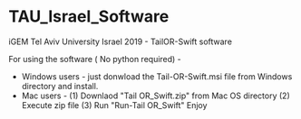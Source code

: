 # TAU_Israel_Software
iGEM Tel Aviv University Israel 2019 - TailOR-Swift software

For using the software ( No python required) -
* Windows users - just donwload the Tail-OR-Swift.msi file from Windows directory and install.
* Mac users - 
  (1) Downlaod "Tail OR_Swift.zip" from Mac OS directory
  (2) Execute zip file
  (3) Run "Run-Tail OR_Swift" 
Enjoy

